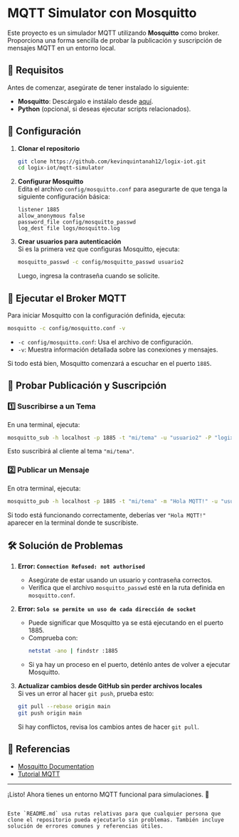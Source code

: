 # MQTT Simulator con Mosquitto

Este proyecto es un simulador MQTT utilizando **Mosquitto** como broker. Proporciona una forma sencilla de probar la publicación y suscripción de mensajes MQTT en un entorno local.

## 📌 Requisitos

Antes de comenzar, asegúrate de tener instalado lo siguiente:

- **Mosquitto**: Descárgalo e instálalo desde [aquí](https://mosquitto.org/download/).
- **Python** (opcional, si deseas ejecutar scripts relacionados).

## 📂 Configuración

1. **Clonar el repositorio**
   ```bash
   git clone https://github.com/kevinquintanah12/logix-iot.git
   cd logix-iot/mqtt-simulator
   ```

2. **Configurar Mosquitto**  
   Edita el archivo `config/mosquitto.conf` para asegurarte de que tenga la siguiente configuración básica:

   ```plaintext
   listener 1885
   allow_anonymous false
   password_file config/mosquitto_passwd
   log_dest file logs/mosquitto.log
   ```

3. **Crear usuarios para autenticación**  
   Si es la primera vez que configuras Mosquitto, ejecuta:

   ```bash
   mosquitto_passwd -c config/mosquitto_passwd usuario2
   ```

   Luego, ingresa la contraseña cuando se solicite.

## 🚀 Ejecutar el Broker MQTT

Para iniciar Mosquitto con la configuración definida, ejecuta:

```bash
mosquitto -c config/mosquitto.conf -v
```

- `-c config/mosquitto.conf`: Usa el archivo de configuración.
- `-v`: Muestra información detallada sobre las conexiones y mensajes.

Si todo está bien, Mosquitto comenzará a escuchar en el puerto `1885`.

## 📡 Probar Publicación y Suscripción

### 1️⃣ Suscribirse a un Tema

En una terminal, ejecuta:

```bash
mosquitto_sub -h localhost -p 1885 -t "mi/tema" -u "usuario2" -P "logix"
```

Esto suscribirá al cliente al tema `"mi/tema"`.

### 2️⃣ Publicar un Mensaje

En otra terminal, ejecuta:

```bash
mosquitto_pub -h localhost -p 1885 -t "mi/tema" -m "Hola MQTT!" -u "usuario2" -P "logix"
```

Si todo está funcionando correctamente, deberías ver `"Hola MQTT!"` aparecer en la terminal donde te suscribiste.

## 🛠 Solución de Problemas

1. **Error: `Connection Refused: not authorised`**  
   - Asegúrate de estar usando un usuario y contraseña correctos.  
   - Verifica que el archivo `mosquitto_passwd` esté en la ruta definida en `mosquitto.conf`.  

2. **Error: `Solo se permite un uso de cada dirección de socket`**  
   - Puede significar que Mosquitto ya se está ejecutando en el puerto 1885.  
   - Comprueba con:  
     ```bash
     netstat -ano | findstr :1885
     ```
   - Si ya hay un proceso en el puerto, deténlo antes de volver a ejecutar Mosquitto.

3. **Actualizar cambios desde GitHub sin perder archivos locales**  
   Si ves un error al hacer `git push`, prueba esto:

   ```bash
   git pull --rebase origin main
   git push origin main
   ```

   Si hay conflictos, revisa los cambios antes de hacer `git pull`.

## 📖 Referencias

- [Mosquitto Documentation](https://mosquitto.org/documentation/)
- [Tutorial MQTT](https://www.hivemq.com/mqtt-essentials/)

---

¡Listo! Ahora tienes un entorno MQTT funcional para simulaciones. 🚀
```

Este `README.md` usa rutas relativas para que cualquier persona que clone el repositorio pueda ejecutarlo sin problemas. También incluye solución de errores comunes y referencias útiles.
